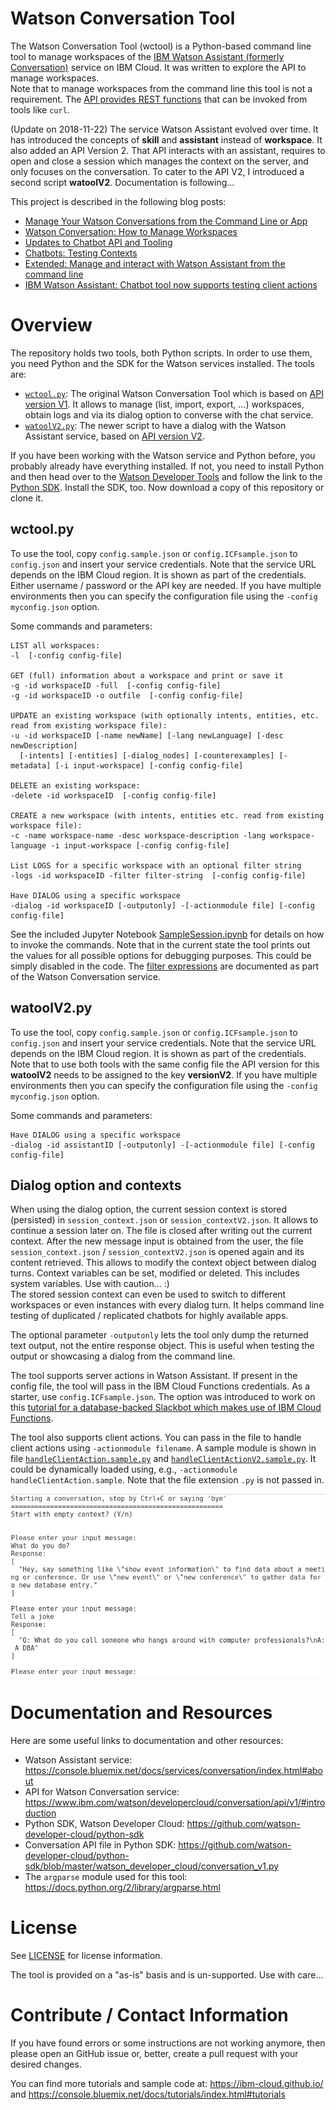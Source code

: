 # Watson Conversation Tool
The Watson Conversation Tool (wctool) is a Python-based command line tool to manage workspaces of the [IBM Watson Assistant (formerly Conversation)](https://www.ibm.com/watson/developercloud/doc/conversation/index.html) service on IBM Cloud. It was written to explore the API to manage workspaces.   
Note that to manage workspaces from the command line this tool is not a requirement. The [API provides REST functions](https://www.ibm.com/watson/developercloud/conversation/api/v1/?curl#workspaces) that can be invoked from tools like `curl`.

(Update on 2018-11-22) The service Watson Assistant evolved over time. It has introduced the concepts of **skill** and **assistant** instead of **workspace**. It also added an API Version 2. That API interacts with an assistant, requires to open and close a session which manages the context on the server, and only focuses on the conversation. To cater to the API V2, I introduced a second script **watoolV2**. Documentation is following...


This project is described in the following blog posts:
* [Manage Your Watson Conversations from the Command Line or App](https://blog.4loeser.net/2017/03/manage-your-watson-conversations-from.html)
* [Watson Conversation: How to Manage Workspaces](https://www.ibm.com/blogs/bluemix/2017/04/watson-conversation-manage-workspaces/)
* [Updates to Chatbot API and Tooling](https://blog.4loeser.net/2017/05/updates-to-chatbot-api-and-tooling.html)
* [Chatbots: Testing Contexts](https://blog.4loeser.net/2017/07/chatbots-testing-contexts.html)
* [Extended: Manage and interact with Watson Assistant from the command line](https://blog.4loeser.net/2018/07/extended-manage-and-interact-with.html)
* [IBM Watson Assistant: Chatbot tool now supports testing client actions](https://blog.4loeser.net/2018/10/ibm-watson-assistant-chatbot-tool-now.html)

# Overview
The repository holds two tools, both Python scripts. In order to use them, you need Python and the SDK for the Watson services installed. The tools are:
* [`wctool.py`](wctool.py): The original Watson Conversation Tool which is based on [API version V1](https://console.bluemix.net/apidocs/assistant?language=python). It allows to manage (list, import, export, ...) workspaces, obtain logs and via its dialog option to converse with the chat service.
* [`watoolV2.py`](watoolV2.py): The newer script to have a dialog with the Watson Assistant service, based on [API version V2](https://console.bluemix.net/apidocs/assistant-v2?language=python#introduction).

If you have been working with the Watson service and Python before, you probably already have everything installed. If not, you need to install Python and then head over to the [Watson Developer Tools](https://www.ibm.com/watson/developercloud/developer-tools.html) and follow the link to the [Python SDK](https://github.com/watson-developer-cloud/python-sdk). Install the SDK, too. Now download a copy of this repository or clone it.   

## wctool.py
To use the tool, copy `config.sample.json` or `config.ICFsample.json` to `config.json` and insert your service credentials. Note that the service URL depends on the IBM Cloud region. It is shown as part of the credentials. Either username / password or the API key are needed. If you have multiple environments then you can specify the configuration file using the `-config myconfig.json` option.    

Some commands and parameters:
```
LIST all workspaces:
-l  [-config config-file]

GET (full) information about a workspace and print or save it
-g -id workspaceID -full  [-config config-file]      
-g -id workspaceID -o outfile  [-config config-file]

UPDATE an existing workspace (with optionally intents, entities, etc. read from existing workspace file):
-u -id workspaceID [-name newName] [-lang newLanguage] [-desc newDescription]
  [-intents] [-entities] [-dialog_nodes] [-counterexamples] [-metadata] [-i input-workspace] [-config config-file]

DELETE an existing workspace:
-delete -id workspaceID  [-config config-file]

CREATE a new workspace (with intents, entities etc. read from existing workspace file):
-c -name workspace-name -desc workspace-description -lang workspace-language -i input-workspace [-config config-file]

List LOGS for a specific workspace with an optional filter string
-logs -id workspaceID -filter filter-string  [-config config-file]

Have DIALOG using a specific workspace
-dialog -id workspaceID [-outputonly] -[-actionmodule file] [-config config-file]
```

See the included Jupyter Notebook [SampleSession.ipynb](SampleSession.ipynb) for details on how to invoke the commands. Note that in the current state the tool prints out the values for all possible options for debugging purposes. This could be simply disabled in the code. The [filter expressions](https://www.ibm.com/watson/developercloud/doc/conversation/filter-reference.html) are documented as part of the Watson Conversation service.

## watoolV2.py
To use the tool, copy `config.sample.json` or `config.ICFsample.json` to `config.json` and insert your service credentials. Note that the service URL depends on the IBM Cloud region. It is shown as part of the credentials. Note that to use both tools with the same config file the API version for this **watoolV2** needs to be assigned to the key **versionV2**.  If you have multiple environments then you can specify the configuration file using the `-config myconfig.json` option.  

Some commands and parameters:
```
Have DIALOG using a specific workspace
-dialog -id assistantID [-outputonly] -[-actionmodule file] [-config config-file]
```

## Dialog option and contexts
When using the dialog option, the current session context is stored (persisted) in `session_context.json` or `session_contextV2.json`. It allows to continue a session later on. The file is closed after writing out the current context. After the new message input is obtained from the user, the file `session_context.json` / `session_contextV2.json` is opened again and its content retrieved. This allows to modify the context object between dialog turns. Context variables can be set, modified or deleted. This includes system variables. Use with caution... :)   
The stored session context can even be used to switch to different workspaces or even instances with every dialog turn. It helps command line testing of duplicated / replicated chatbots for highly available apps.

The optional parameter `-outputonly` lets the tool only dump the returned text output, not the entire response object. This is useful when testing the output or showcasing a dialog from the command line.

The tool supports server actions in Watson Assistant. If present in the config file, the tool will pass in the IBM Cloud Functions credentials. As a starter, use `config.ICFsample.json`. The option was introduced to work on this [tutorial for a database-backed Slackbot which makes use of IBM Cloud Functions](https://console.bluemix.net/docs/tutorials/slack-chatbot-database-watson.html).

The tool also supports client actions. You can pass in the file to handle client actions using `-actionmodule filename`. A sample module is shown in file [`handleClientAction.sample.py`](handleClientAction.sample.py) and [`handleClientActionV2.sample.py`](handleClientActionV2.sample.py). It could be dynamically loaded using, e.g., `-actionmodule handleClientAction.sample`. Note that the file extension `.py` is not passed in.

![](conversation1.png)

# Documentation and Resources
Here are some useful links to documentation and other resources:
* Watson Assistant service: https://console.bluemix.net/docs/services/conversation/index.html#about
* API for Watson Conversation service: https://www.ibm.com/watson/developercloud/conversation/api/v1/#introduction
* Python SDK, Watson Developer Cloud: https://github.com/watson-developer-cloud/python-sdk
* Conversation API file in Python SDK: https://github.com/watson-developer-cloud/python-sdk/blob/master/watson_developer_cloud/conversation_v1.py
* The `argparse` module used for this tool: https://docs.python.org/2/library/argparse.html

# License
See [LICENSE](LICENSE) for license information.

The tool is provided on a "as-is" basis and is un-supported. Use with care...

# Contribute / Contact Information
If you have found errors or some instructions are not working anymore, then please open an GitHub issue or, better, create a pull request with your desired changes.

You can find more tutorials and sample code at:
https://ibm-cloud.github.io/ and https://console.bluemix.net/docs/tutorials/index.html#tutorials
